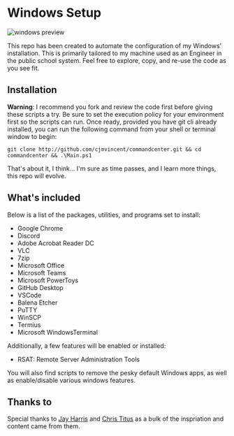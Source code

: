 # Windows Setup

![windows preview](https://raw.githubusercontent.com/cjmvincent/commandcenter/master/preview.png)

This repo has been created to automate the configuration of my Windows' installation. This is primarily tailored to my machine used as an Engineer in the public school system. Feel free to explore, copy, and re-use the code as you see fit.

## Installation

**Warning**: I recommend you fork and review the code first before giving these scripts
a try. Be sure to set the execution policy for your environment first so the scripts can run. Once ready, provided you have git cli already installed, you can run the following command from your shell or terminal window to begin:

    git clone http://github.com/cjmvincent/commandcenter.git && cd commandcenter && .\Main.ps1

That's about it, I think... I'm sure as time passes, and I learn more things, this repo will evolve.

## What's included

Below is a list of the packages, utilities, and programs set to install:

- Google Chrome
- Discord
- Adobe Acrobat Reader DC
- VLC
- 7zip
- Microsoft Office
- Microsoft Teams
- Microsoft PowerToys
- GitHub Desktop
- VSCode
- Balena Etcher
- PuTTY
- WinSCP
- Termius
- Microsoft WindowsTerminal

Additionally, a few features will be enabled or installed:
- RSAT: Remote Server Administration Tools

You will also find scripts to remove the pesky default Windows apps, as well as enable/disable various windows features.

## Thanks to
Special thanks to [Jay Harris](https://github.com/jayharris/dotfiles-windows) and [Chris Titus](https://github.com/ChrisTitusTech/win10script) as a bulk of the inspriation and content came from them.
